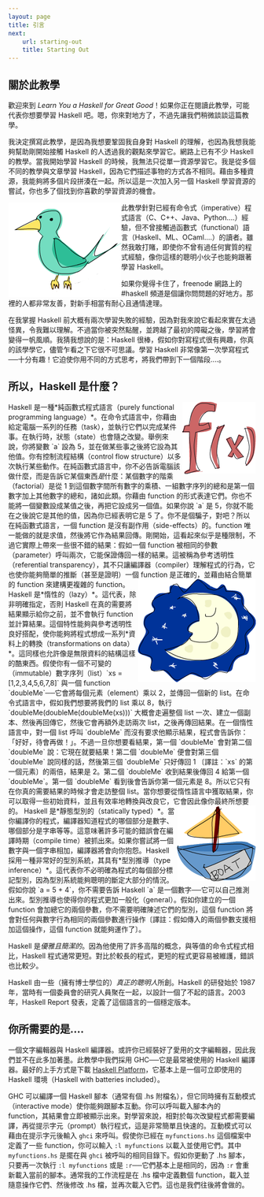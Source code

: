 ```yaml
---
layout: page
title: 引言
next:
    url: starting-out
    title: Starting Out
---
```


## <a name="about-this-tutorial">關於此教學</a>

歡迎來到 *Learn You a Haskell for Great Good*！如果你正在閱讀此教學，可能代表你想要學習 Haskell 吧。嗯，你來對地方了，不過先讓我們稍微談談這篇教學。

我決定撰寫此教學，是因為我想要鞏固我自身對 Haskell 的理解，也因為我想我能夠幫助剛開始接觸 Haskell 的人透過我的觀點來學習它。網路上已有不少 Haskell 的教學。當我開始學習 Haskell 的時候，我無法只從單一資源學習它。我是從多個不同的教學與文章學習 Haskell，因為它們描述事物的方式各不相同。藉由多種資源，我能夠將多個片段拼湊在一起。所以這是一次加入另一個 Haskell 學習資源的嘗試，你也多了個找到你喜歡的學習資源的機會。

<img src="img/bird.png" alt="bird" style="float:left" />

此教學針對已經有命令式（imperative）程式語言（C、C++、Java、Python....）經驗，但不曾接觸過函數式（functional）語言（Haskell、ML、OCaml....）的讀者。雖然我敢打賭，即使你不曾有過任何實質的程式經驗，像你這樣的聰明小伙子也能夠跟著學習 Haskell。

如果你覺得卡住了，freenode 網路上的 #haskell 頻道是個讓你問問題的好地方。那裡的人都非常友善，對新手相當有耐心且通情達理。

在我掌握 Haskell 前大概有兩次學習失敗的經驗，因為對我來說它看起來實在太過怪異，令我難以理解。不過當你被突然點醒，並跨越了最初的障礙之後，學習將會變得一帆風順。我猜我想說的是：Haskell 很棒，假如你對寫程式很有興趣，你真的該學學它，儘管乍看之下它很不可思議。學習 Haskell 非常像第一次學寫程式──十分有趣！它迫使你用不同的方式思考，將我們帶到下一個階段....。

## <a name="so-whats-haskell">所以，Haskell 是什麼？</a>

<img src="img/fx.png" alt="f of x" style="float:right" />
Haskell 是一種*純函數式程式語言（purely functional programming language）*。在命令式語言中，你藉由給定電腦一系列的任務（task），並執行它們以完成某件事。在執行時，狀態（state）也會隨之改變。舉例來說，你將變數 `a` 設為 5，並在做某些事之後將它設為其他值。你有控制流程結構（control flow structure）以多次執行某些動作。在純函數式語言中，你不必告訴電腦該做什麼，而是告訴它某個東西<i>是</i>什麼：某個數字的階乘（factorial）是從 1 到這個數字間所有數字的乘積、一組數字序列的總和是第一個數字加上其他數字的總和，諸如此類。你藉由 function 的形式表達它們。你也不能將一個變數設成某值之後，再把它設成另一個值。如果你說 `a` 是 5，你就不能在之後說它是其他的值，因為你已經表明它是 5 了。你不是個騙子，對吧？所以在純函數式語言，一個 function 是沒有副作用（side-effects）的。function 唯一能做的就是求值，然後將它作為結果回傳。剛開始，這看起來似乎是種限制，不過它實際上帶來一些很不錯的結果：假如一個 function 被相同的參數（parameter）呼叫兩次，它能保證傳回一樣的結果。這被稱為參考透明性（referential transparency），其不只讓編譯器（compiler）理解程式的行為，它也使你能夠簡單的推斷（甚至是證明）一個 function 是正確的，並藉由結合簡單的 function 來建構更複雜的 function。

<img src="img/lazy.png" alt="lazy" style="float:right" />
Haskell 是*惰性的（lazy）*。這代表，除非明確指定，否則 Haskell 在真的需要將結果顯示給你之前，並不會執行 function 並計算結果。這個特性能夠與參考透明性良好搭配，使你能夠將程式想成一系列*資料上的轉換（transformations on data）*。這同樣也允許像是無限資料的結構這樣的酷東西。假使你有一個不可變的（immutable）數字序列（list）`xs = [1,2,3,4,5,6,7,8]` 與一個 function `doubleMe`──它會將每個元素（element）乘以 2，並傳回一個新的 list。在命令式語言中，假如我們想要將我們的 list 乘以 8，執行 `doubleMe(doubleMe(doubleMe(xs)))` 大概會走遍整個 list 一次、建立一個副本、然後再回傳它，然後它會再額外走訪兩次 list，之後再傳回結果。在一個惰性語言中，對一個 list 呼叫 `doubleMe` 而沒有要求他顯示結果，程式會告訴你：「好好，待會再做！」。不過一旦你想要看結果，第一個 `doubleMe` 會對第二個 `doubleMe` 說：它現在就要結果！第二個 `doubleMe` 便會對第三個 `doubleMe` 說同樣的話，然後第三個 `doubleMe` 只好傳回 1 <span class="note">〔譯註：`xs` 的第一個元素〕</span>的兩倍，結果是 2。第二個 `doubleMe` 收到結果後傳回 4 給第一個 `doubleMe`。第一個 `doubleMe` 看到後會告訴你第一個元素是 8。所以它只有在你真的需要結果的時候才會走訪整個 list。當你想要從惰性語言中獲取結果，你可以取得一些初始資料，並且有效率地轉換與改良它，它會因此像你最終所想要的。

<img src="img/boat.png" alt="boat" style="float:right" />
Haskell 是*靜態型別的（statically typed）*。當你編譯你的程式，編譯器知道程式的哪個部分是數字、哪個部分是字串等等。這意味著許多可能的錯誤會在編譯時期（compile time）被抓出來。如果你嘗試將一個數字與一個字串相加，編譯器將會向你抱怨。Haskell 採用一種非常好的型別系統，其具有*型別推導（type inference）*。這代表你不必明確為程式的每個部分標記型別，因為型別系統能夠聰明的斷定大部分的情況。假如你說 `a = 5 + 4`，你不需要告訴 Haskell `a` 是一個數字──它可以自己推測出來。型別推導也使得你的程式更加一般化（general）。假如你建立的一個 function 會加總它的兩個參數，你不需要明確陳述它們的型別，這個 function 將會對任何與數字行為相同的兩個參數進行操作<span class="note">〔譯註：假如傳入的兩個參數支援相加這個操作，這個 function 就能夠運作了〕</span>。

Haskell 是*優雅且簡潔的*。因為他使用了許多高階的概念，與等值的命令式程式相比，Haskell 程式通常更短。對比於較長的程式，更短的程式更容易被維護，錯誤也比較少。

Haskell 由一些（擁有博士學位的）*真正的聰明人*所創。Haskell 的研發始於 1987 年，當時有一個委員會的研究人員聚在一起，以設計一個了不起的語言。2003 年，Haskell Report 發表，定義了這個語言的一個穩定版本。

## <a name="what-you-need">你所需要的是....</a>

一個文字編輯器與 Haskell 編譯器。或許你已經裝好了愛用的文字編輯器，因此我們並不在此多加著墨。此教學中我們採用 GHC──它是最常被使用的 Haskell 編譯器。最好的上手方式是下載 [Haskell Platform](http://hackage.haskell.org/platform/)，它基本上是一個可立即使用的 Haskell 環境（Haskell with batteries included）。

GHC 可以編譯一個 Haskell 腳本（通常有個 .hs 附檔名），但它同時擁有互動模式（interactive mode）使你能夠跟腳本互動。你可以呼叫載入腳本內的 function，其結果會立即被顯示出來。對學習來說，相對於每次改變程式都需要編譯，再從提示字元（prompt）執行程式，這是非常簡單且快速的。互動模式可以藉由在提示字元後輸入 `ghci` 來呼叫。假使你已經在 `myfunctions.hs` 這個檔案中定義了一些 function，你可以輸入 `:l myfunctions` 以載入並使用它們。其中 `myfunctions.hs` 是擺在與 `ghci` 被呼叫的相同目錄下。假如你更動了 .hs 腳本，只要再一次執行 `:l myfunctions` 或是 `:r`──它們基本上是相同的，因為 `:r` 會重新載入當前的腳本。通常我的工作流程是在 .hs 檔中定義數個 function，載入並隨意操作它們、然後修改 .hs 檔，並再次載入它們。這也是我們往後將會做的。